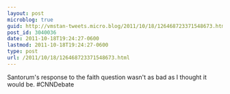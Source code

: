 ```yaml
---
layout: post
microblog: true
guid: http://vmstan-tweets.micro.blog/2011/10/18/126468723371548673.html
post_id: 3040036
date: 2011-10-18T19:24:27-0600
lastmod: 2011-10-18T19:24:27-0600
type: post
url: /2011/10/18/126468723371548673.html
---
```

Santorum's response to the faith question wasn't as bad as I thought it would be. #CNNDebate
